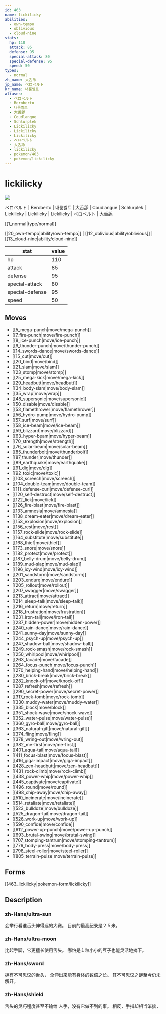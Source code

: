 ```yaml
---
id: 463
name: lickilicky
abilities:
  - own-tempo
  - oblivious
  - cloud-nine
stats:
  hp: 110
  attack: 85
  defense: 95
  special-attack: 80
  special-defense: 95
  speed: 50
types:
  - normal
zh_name: 大舌舔
jp_name: ベロベルト
kr_name: 내룸벨트
aliases:
  - ベロベルト
  - Beroberto
  - 내룸벨트
  - 大舌舔
  - Coudlangue
  - Schlurplek
  - Lickilicky
  - Lickilicky
  - Lickilicky
  - ベロベルト
  - 大舌舔
  - lickilicky
  - pokemon/463
  - pokemon/lickilicky
---
```

# lickilicky

![](https://raw.githubusercontent.com/PokeAPI/sprites/master/sprites/pokemon/463.png)

ベロベルト | Beroberto | 내룸벨트 | 大舌舔 | Coudlangue | Schlurplek | Lickilicky | Lickilicky | Lickilicky | ベロベルト | 大舌舔

[[1_normal|type/normal]]

[[20_own-tempo|ability/own-tempo]] | [[12_oblivious|ability/oblivious]] | [[13_cloud-nine|ability/cloud-nine]]

|stat|value|
|---|---|
|hp|110|
|attack|85|
|defense|95|
|special-attack|80|
|special-defense|95|
|speed|50|


## Moves

- [[5_mega-punch|move/mega-punch]]
- [[7_fire-punch|move/fire-punch]]
- [[8_ice-punch|move/ice-punch]]
- [[9_thunder-punch|move/thunder-punch]]
- [[14_swords-dance|move/swords-dance]]
- [[15_cut|move/cut]]
- [[20_bind|move/bind]]
- [[21_slam|move/slam]]
- [[23_stomp|move/stomp]]
- [[25_mega-kick|move/mega-kick]]
- [[29_headbutt|move/headbutt]]
- [[34_body-slam|move/body-slam]]
- [[35_wrap|move/wrap]]
- [[48_supersonic|move/supersonic]]
- [[50_disable|move/disable]]
- [[53_flamethrower|move/flamethrower]]
- [[56_hydro-pump|move/hydro-pump]]
- [[57_surf|move/surf]]
- [[58_ice-beam|move/ice-beam]]
- [[59_blizzard|move/blizzard]]
- [[63_hyper-beam|move/hyper-beam]]
- [[70_strength|move/strength]]
- [[76_solar-beam|move/solar-beam]]
- [[85_thunderbolt|move/thunderbolt]]
- [[87_thunder|move/thunder]]
- [[89_earthquake|move/earthquake]]
- [[91_dig|move/dig]]
- [[92_toxic|move/toxic]]
- [[103_screech|move/screech]]
- [[104_double-team|move/double-team]]
- [[111_defense-curl|move/defense-curl]]
- [[120_self-destruct|move/self-destruct]]
- [[122_lick|move/lick]]
- [[126_fire-blast|move/fire-blast]]
- [[133_amnesia|move/amnesia]]
- [[138_dream-eater|move/dream-eater]]
- [[153_explosion|move/explosion]]
- [[156_rest|move/rest]]
- [[157_rock-slide|move/rock-slide]]
- [[164_substitute|move/substitute]]
- [[168_thief|move/thief]]
- [[173_snore|move/snore]]
- [[182_protect|move/protect]]
- [[187_belly-drum|move/belly-drum]]
- [[189_mud-slap|move/mud-slap]]
- [[196_icy-wind|move/icy-wind]]
- [[201_sandstorm|move/sandstorm]]
- [[203_endure|move/endure]]
- [[205_rollout|move/rollout]]
- [[207_swagger|move/swagger]]
- [[213_attract|move/attract]]
- [[214_sleep-talk|move/sleep-talk]]
- [[216_return|move/return]]
- [[218_frustration|move/frustration]]
- [[231_iron-tail|move/iron-tail]]
- [[237_hidden-power|move/hidden-power]]
- [[240_rain-dance|move/rain-dance]]
- [[241_sunny-day|move/sunny-day]]
- [[244_psych-up|move/psych-up]]
- [[247_shadow-ball|move/shadow-ball]]
- [[249_rock-smash|move/rock-smash]]
- [[250_whirlpool|move/whirlpool]]
- [[263_facade|move/facade]]
- [[264_focus-punch|move/focus-punch]]
- [[270_helping-hand|move/helping-hand]]
- [[280_brick-break|move/brick-break]]
- [[282_knock-off|move/knock-off]]
- [[287_refresh|move/refresh]]
- [[290_secret-power|move/secret-power]]
- [[317_rock-tomb|move/rock-tomb]]
- [[330_muddy-water|move/muddy-water]]
- [[335_block|move/block]]
- [[351_shock-wave|move/shock-wave]]
- [[352_water-pulse|move/water-pulse]]
- [[360_gyro-ball|move/gyro-ball]]
- [[363_natural-gift|move/natural-gift]]
- [[374_fling|move/fling]]
- [[378_wring-out|move/wring-out]]
- [[382_me-first|move/me-first]]
- [[401_aqua-tail|move/aqua-tail]]
- [[411_focus-blast|move/focus-blast]]
- [[416_giga-impact|move/giga-impact]]
- [[428_zen-headbutt|move/zen-headbutt]]
- [[431_rock-climb|move/rock-climb]]
- [[438_power-whip|move/power-whip]]
- [[445_captivate|move/captivate]]
- [[496_round|move/round]]
- [[498_chip-away|move/chip-away]]
- [[510_incinerate|move/incinerate]]
- [[514_retaliate|move/retaliate]]
- [[523_bulldoze|move/bulldoze]]
- [[525_dragon-tail|move/dragon-tail]]
- [[526_work-up|move/work-up]]
- [[590_confide|move/confide]]
- [[612_power-up-punch|move/power-up-punch]]
- [[693_brutal-swing|move/brutal-swing]]
- [[707_stomping-tantrum|move/stomping-tantrum]]
- [[776_body-press|move/body-press]]
- [[798_steel-roller|move/steel-roller]]
- [[805_terrain-pulse|move/terrain-pulse]]

## Forms



[[463_lickilicky|pokemon-form/lickilicky]]

## Description

### zh-Hans/ultra-sun

会举行看谁舌头伸得远的大赛。
目前的最高纪录是２５米。

### zh-Hans/ultra-moon

比起手脚，它更擅长使用舌头。
哪怕是１粒小小的豆子也能灵活地摘下。

### zh-Hans/sword

拥有不可思议的舌头，
全伸出来能有身体的数倍之长。
其不可思议之谜至今仍未解开。

### zh-Hans/shield

舌头的灵巧程度甚至不输给
人手，没有它做不到的事。
相反，手指却相当笨拙，

